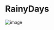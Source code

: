 # RainyDays
![image](https://www.shopnorwaymks.no/wp-content/uploads/2024/02/Screenshot-2023-12-10-200419.png)

